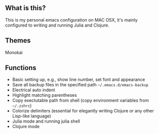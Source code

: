 

## What is this?

This is my personal emacs configuration on MAC OSX, it's mainly configured to writing and running Julia and Clojure.

## Themes

Monokai

## Functions

* Basic setting up, e.g., show line number, set font and appearance
* Save all backup files in the specified path `~/.emacs.d/emacs-backup`
* Electrical auto indent
* Highlight matching parentheses
* Copy exectutable path from shell (copy environment variables from `~/.zshrc`)
* Colorize delimiters (essential for elegantly writing Clojure or any other Lisp-like language)
* Julia mode and running julia shell
* Clojure mode

